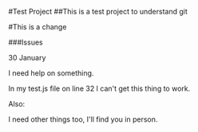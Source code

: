 #Test Project
##This is a test project to understand git

#This is a change

###Issues

30 January

I need help on something.

In my test.js file on line 32 I can't get this thing to work.

Also:

I need other things too, I'll find you in person.